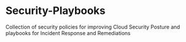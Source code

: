 # Security-Playbooks
Collection of security policies for improving Cloud Security Posture and playbooks for Incident Response and Remediations
